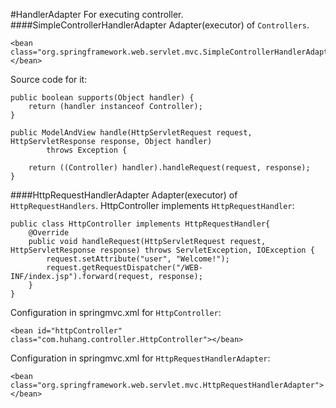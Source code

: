 #HandlerAdapter
For executing controller.
####SimpleControllerHandlerAdapter
Adapter(executor) of `Controllers`.
```
<bean class="org.springframework.web.servlet.mvc.SimpleControllerHandlerAdapter"></bean>
```
Source code for it:
```
public boolean supports(Object handler) {
	return (handler instanceof Controller);
}

public ModelAndView handle(HttpServletRequest request, HttpServletResponse response, Object handler)
		throws Exception {

	return ((Controller) handler).handleRequest(request, response);
}
```
####HttpRequestHandlerAdapter
Adapter(executor) of `HttpRequestHandlers`.
HttpController implements `HttpRequestHandler`:
```
public class HttpController implements HttpRequestHandler{
	@Override
	public void handleRequest(HttpServletRequest request, HttpServletResponse response) throws ServletException, IOException {
		request.setAttribute("user", "Welcome!");
		request.getRequestDispatcher("/WEB-INF/index.jsp").forward(request, response);
	}
}
```
Configuration in springmvc.xml for `HttpController`:
```
<bean id="httpController" class="com.huhang.controller.HttpController"></bean>
```
Configuration in springmvc.xml for `HttpRequestHandlerAdapter`:
```
<bean class="org.springframework.web.servlet.mvc.HttpRequestHandlerAdapter"></bean>
```
